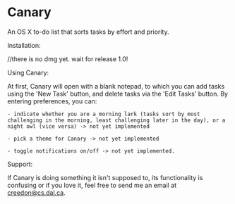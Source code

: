 Canary
======

An OS X to-do list that sorts tasks by effort and priority.

Installation:

//there is no dmg yet. wait for release 1.0!



Using Canary:

At first, Canary will open with a blank notepad, to which you can add tasks using the 'New Task' button,
and delete tasks via the 'Edit Tasks' button. By entering preferences, you can:
   
    - indicate whether you are a morning lark (tasks sort by most challenging in the morning, least challenging later in the day), or a night owl (vice versa) -> not yet implemented
   
    - pick a theme for Canary -> not yet implemented
   
    - toggle notifications on/off -> not yet implemented.



Support:

If Canary is doing something it isn't supposed to, its functionality is confusing or if you love it,
feel free to send me an email at creedon@cs.dal.ca.
